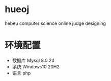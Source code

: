 # hueoj
hebeu computer science online judge designing

# 环境配置
* 数据库 Mysql 8.0.24
* 系统 Windows10 20H2
* 语言 php
